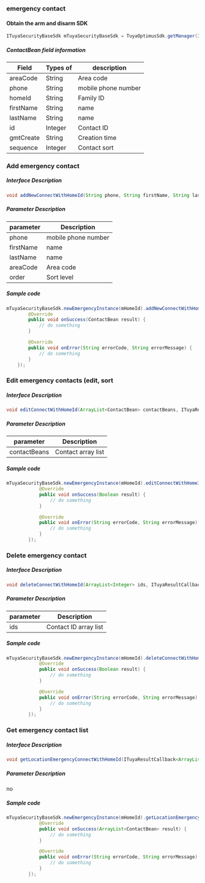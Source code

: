 ### emergency contact

#### Obtain the arm and disarm SDK

```java
ITuyaSecurityBaseSdk mTuyaSecurityBaseSdk = TuyaOptimusSdk.getManager(ITuyaSecurityBaseSdk.class)
```

##### ContactBean field information

| Field     | Types of | description         |
| --------- | -------- | ------------------- |
| areaCode  | String   | Area code           |
| phone     | String   | mobile phone number |
| homeId    | String   | Family ID           |
| firstName | String   | name                |
| lastName  | String   | name                |
| id        | Integer  | Contact ID          |
| gmtCreate | String   | Creation time       |
| sequence  | Integer  | Contact sort        |

### Add emergency contact

##### Interface Description

```java
void addNewConnectWithHomeId(String phone, String firstName, String lastName, String areaCode, Integer order, ITuyaResultCallback<ContactBean> callback)
```

##### Parameter Description

| parameter | Description         |
| --------- | ------------------- |
| phone     | mobile phone number |
| firstName | name                |
| lastName  | name                |
| areaCode  | Area code           |
| order     | Sort level          |

##### Sample code

```java
mTuyaSecurityBaseSdk.newEmergencyInstance(mHomeId).addNewConnectWithHomeId(phone, firstName, lastName, areaCode, order, new ITuyaResultCallback<ContactBean>() {
        @Override
        public void onSuccess(ContactBean result) {
            // do something
        }

        @Override
        public void onError(String errorCode, String errorMessage) {
            // do something
        }
    });
```

### Edit emergency contacts (edit, sort

##### Interface Description

```java
void editConnectWithHomeId(ArrayList<ContactBean> contactBeans, ITuyaResultCallback<Boolean> callback)
```

##### Parameter Description

| parameter    | Description        |
| ------------ | ------------------ |
| contactBeans | Contact array list |

##### Sample code

```java
mTuyaSecurityBaseSdk.newEmergencyInstance(mHomeId).editConnectWithHomeId(contactBeans, new ITuyaResultCallback<Boolean>() {
            @Override
            public void onSuccess(Boolean result) {
                // do something
            }

            @Override
            public void onError(String errorCode, String errorMessage) {
                // do something
            }
        });
```

### Delete emergency contact

##### Interface Description

```java
void deleteConnectWithHomeId(ArrayList<Integer> ids, ITuyaResultCallback<Boolean> callback)
```

##### Parameter Description

| parameter | Description           |
| --------- | --------------------- |
| ids       | Contact ID array list |

##### Sample code

```java
mTuyaSecurityBaseSdk.newEmergencyInstance(mHomeId).deleteConnectWithHomeId(ids, new ITuyaResultCallback<Boolean>() {
            @Override
            public void onSuccess(Boolean result) {
                // do something
            }

            @Override
            public void onError(String errorCode, String errorMessage) {
                // do something
            }
        });
```

### Get emergency contact list

##### Interface Description

```java
void getLocationEmergencyConnectWithHomeId(ITuyaResultCallback<ArrayList<ContactBean>> callback)
```

##### Parameter Description

no

##### Sample code

```java
mTuyaSecurityBaseSdk.newEmergencyInstance(mHomeId).getLocationEmergencyConnectWithHomeId(new ITuyaResultCallback<ArrayList<ContactBean>>() {
            @Override
            public void onSuccess(ArrayList<ContactBean> result) {
                // do something
            }

            @Override
            public void onError(String errorCode, String errorMessage) {
                // do something
            }
        });
```